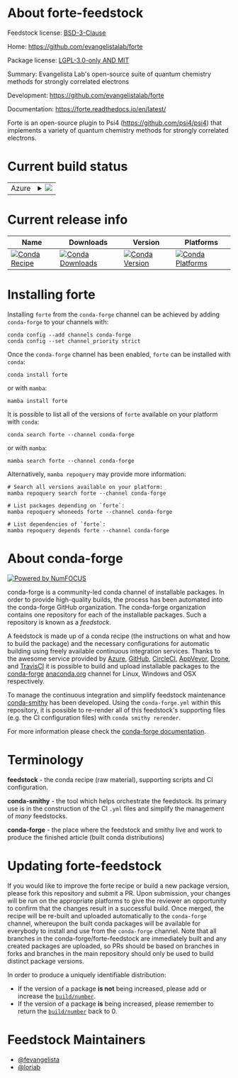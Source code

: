 About forte-feedstock
=====================

Feedstock license: [BSD-3-Clause](https://github.com/conda-forge/forte-feedstock/blob/main/LICENSE.txt)

Home: https://github.com/evangelistalab/forte

Package license: [LGPL-3.0-only AND MIT](https://opensource.org/license/lgpl-3-0/)

Summary: Evangelista Lab's open-source suite of quantum chemistry methods for strongly correlated electrons

Development: https://github.com/evangelistalab/forte

Documentation: https://forte.readthedocs.io/en/latest/

Forte is an open-source plugin to Psi4 (https://github.com/psi4/psi4) that
implements a variety of quantum chemistry methods for strongly correlated electrons.


Current build status
====================


<table>
    
  <tr>
    <td>Azure</td>
    <td>
      <details>
        <summary>
          <a href="https://dev.azure.com/conda-forge/feedstock-builds/_build/latest?definitionId=22223&branchName=main">
            <img src="https://dev.azure.com/conda-forge/feedstock-builds/_apis/build/status/forte-feedstock?branchName=main">
          </a>
        </summary>
        <table>
          <thead><tr><th>Variant</th><th>Status</th></tr></thead>
          <tbody><tr>
              <td>linux_64_python3.10.____cpython</td>
              <td>
                <a href="https://dev.azure.com/conda-forge/feedstock-builds/_build/latest?definitionId=22223&branchName=main">
                  <img src="https://dev.azure.com/conda-forge/feedstock-builds/_apis/build/status/forte-feedstock?branchName=main&jobName=linux&configuration=linux%20linux_64_python3.10.____cpython" alt="variant">
                </a>
              </td>
            </tr><tr>
              <td>linux_64_python3.11.____cpython</td>
              <td>
                <a href="https://dev.azure.com/conda-forge/feedstock-builds/_build/latest?definitionId=22223&branchName=main">
                  <img src="https://dev.azure.com/conda-forge/feedstock-builds/_apis/build/status/forte-feedstock?branchName=main&jobName=linux&configuration=linux%20linux_64_python3.11.____cpython" alt="variant">
                </a>
              </td>
            </tr><tr>
              <td>linux_64_python3.9.____cpython</td>
              <td>
                <a href="https://dev.azure.com/conda-forge/feedstock-builds/_build/latest?definitionId=22223&branchName=main">
                  <img src="https://dev.azure.com/conda-forge/feedstock-builds/_apis/build/status/forte-feedstock?branchName=main&jobName=linux&configuration=linux%20linux_64_python3.9.____cpython" alt="variant">
                </a>
              </td>
            </tr><tr>
              <td>osx_64_python3.10.____cpython</td>
              <td>
                <a href="https://dev.azure.com/conda-forge/feedstock-builds/_build/latest?definitionId=22223&branchName=main">
                  <img src="https://dev.azure.com/conda-forge/feedstock-builds/_apis/build/status/forte-feedstock?branchName=main&jobName=osx&configuration=osx%20osx_64_python3.10.____cpython" alt="variant">
                </a>
              </td>
            </tr><tr>
              <td>osx_64_python3.11.____cpython</td>
              <td>
                <a href="https://dev.azure.com/conda-forge/feedstock-builds/_build/latest?definitionId=22223&branchName=main">
                  <img src="https://dev.azure.com/conda-forge/feedstock-builds/_apis/build/status/forte-feedstock?branchName=main&jobName=osx&configuration=osx%20osx_64_python3.11.____cpython" alt="variant">
                </a>
              </td>
            </tr><tr>
              <td>osx_64_python3.9.____cpython</td>
              <td>
                <a href="https://dev.azure.com/conda-forge/feedstock-builds/_build/latest?definitionId=22223&branchName=main">
                  <img src="https://dev.azure.com/conda-forge/feedstock-builds/_apis/build/status/forte-feedstock?branchName=main&jobName=osx&configuration=osx%20osx_64_python3.9.____cpython" alt="variant">
                </a>
              </td>
            </tr>
          </tbody>
        </table>
      </details>
    </td>
  </tr>
</table>

Current release info
====================

| Name | Downloads | Version | Platforms |
| --- | --- | --- | --- |
| [![Conda Recipe](https://img.shields.io/badge/recipe-forte-green.svg)](https://anaconda.org/conda-forge/forte) | [![Conda Downloads](https://img.shields.io/conda/dn/conda-forge/forte.svg)](https://anaconda.org/conda-forge/forte) | [![Conda Version](https://img.shields.io/conda/vn/conda-forge/forte.svg)](https://anaconda.org/conda-forge/forte) | [![Conda Platforms](https://img.shields.io/conda/pn/conda-forge/forte.svg)](https://anaconda.org/conda-forge/forte) |

Installing forte
================

Installing `forte` from the `conda-forge` channel can be achieved by adding `conda-forge` to your channels with:

```
conda config --add channels conda-forge
conda config --set channel_priority strict
```

Once the `conda-forge` channel has been enabled, `forte` can be installed with `conda`:

```
conda install forte
```

or with `mamba`:

```
mamba install forte
```

It is possible to list all of the versions of `forte` available on your platform with `conda`:

```
conda search forte --channel conda-forge
```

or with `mamba`:

```
mamba search forte --channel conda-forge
```

Alternatively, `mamba repoquery` may provide more information:

```
# Search all versions available on your platform:
mamba repoquery search forte --channel conda-forge

# List packages depending on `forte`:
mamba repoquery whoneeds forte --channel conda-forge

# List dependencies of `forte`:
mamba repoquery depends forte --channel conda-forge
```


About conda-forge
=================

[![Powered by
NumFOCUS](https://img.shields.io/badge/powered%20by-NumFOCUS-orange.svg?style=flat&colorA=E1523D&colorB=007D8A)](https://numfocus.org)

conda-forge is a community-led conda channel of installable packages.
In order to provide high-quality builds, the process has been automated into the
conda-forge GitHub organization. The conda-forge organization contains one repository
for each of the installable packages. Such a repository is known as a *feedstock*.

A feedstock is made up of a conda recipe (the instructions on what and how to build
the package) and the necessary configurations for automatic building using freely
available continuous integration services. Thanks to the awesome service provided by
[Azure](https://azure.microsoft.com/en-us/services/devops/), [GitHub](https://github.com/),
[CircleCI](https://circleci.com/), [AppVeyor](https://www.appveyor.com/),
[Drone](https://cloud.drone.io/welcome), and [TravisCI](https://travis-ci.com/)
it is possible to build and upload installable packages to the
[conda-forge](https://anaconda.org/conda-forge) [anaconda.org](https://anaconda.org/)
channel for Linux, Windows and OSX respectively.

To manage the continuous integration and simplify feedstock maintenance
[conda-smithy](https://github.com/conda-forge/conda-smithy) has been developed.
Using the ``conda-forge.yml`` within this repository, it is possible to re-render all of
this feedstock's supporting files (e.g. the CI configuration files) with ``conda smithy rerender``.

For more information please check the [conda-forge documentation](https://conda-forge.org/docs/).

Terminology
===========

**feedstock** - the conda recipe (raw material), supporting scripts and CI configuration.

**conda-smithy** - the tool which helps orchestrate the feedstock.
                   Its primary use is in the construction of the CI ``.yml`` files
                   and simplify the management of *many* feedstocks.

**conda-forge** - the place where the feedstock and smithy live and work to
                  produce the finished article (built conda distributions)


Updating forte-feedstock
========================

If you would like to improve the forte recipe or build a new
package version, please fork this repository and submit a PR. Upon submission,
your changes will be run on the appropriate platforms to give the reviewer an
opportunity to confirm that the changes result in a successful build. Once
merged, the recipe will be re-built and uploaded automatically to the
`conda-forge` channel, whereupon the built conda packages will be available for
everybody to install and use from the `conda-forge` channel.
Note that all branches in the conda-forge/forte-feedstock are
immediately built and any created packages are uploaded, so PRs should be based
on branches in forks and branches in the main repository should only be used to
build distinct package versions.

In order to produce a uniquely identifiable distribution:
 * If the version of a package **is not** being increased, please add or increase
   the [``build/number``](https://docs.conda.io/projects/conda-build/en/latest/resources/define-metadata.html#build-number-and-string).
 * If the version of a package **is** being increased, please remember to return
   the [``build/number``](https://docs.conda.io/projects/conda-build/en/latest/resources/define-metadata.html#build-number-and-string)
   back to 0.

Feedstock Maintainers
=====================

* [@fevangelista](https://github.com/fevangelista/)
* [@loriab](https://github.com/loriab/)


